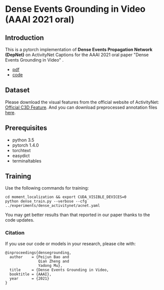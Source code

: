 # Dense Events Grounding in Video (AAAI 2021 oral)

## Introduction
This is a pytorch implementation of **Dense Events Propagation Network (DepNet)**  on ActivityNet Captions for the AAAI 2021 oral paper "Dense Events Grounding in Video" .

- [pdf](https://peijunbao.github.io/files/PeijunBao_AAAI21_DenseEventsGrounding.pdf)
- [code](https://github.com/baopj/DenseEventsGrounding/tree/main/DepNet_ANet_Release)

## Dataset
Please download the visual features from the official website of ActivityNet: [Official C3D Feature](http://activity-net.org/download.html). And you can download preprocessed annotation files [here](https://github.com/baopj/DenseEventsGrounding/blob/main/DepNet_ANet_Release/files_/acnet_annot.zip). 

## Prerequisites
- python 3.5
- pytorch 1.4.0
- torchtext
- easydict
- terminaltables

## Training
Use the following commands for training:
```
cd moment_localization && export CUDA_VISIBLE_DEVICES=0
python dense_train.py --verbose --cfg ../experiments/dense_activitynet/acnet.yaml
```
You may get better results than that reported in our paper thanks to the code updates.


### Citation
If you use our code or models in your research, please cite with:
```
@inproceedings{densegrounding,
  author    = {Peijun Bao and
               Qian Zheng and
               Yadong Mu},
  title     = {Dense Events Grounding in Video,
  booktitle = {AAAI},
  year      = {2021}
}
```
